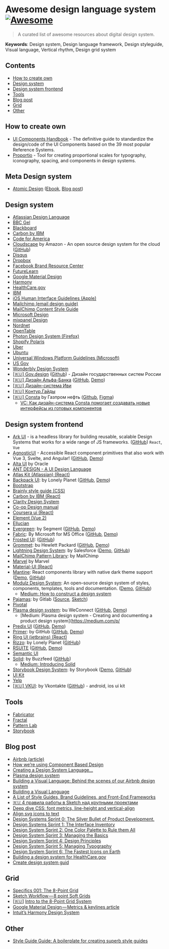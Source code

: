 # Awesome design language system [![Awesome](https://cdn.rawgit.com/sindresorhus/awesome/d7305f38d29fed78fa85652e3a63e154dd8e8829/media/badge.svg)](https://github.com/sindresorhus/awesome)
> A curated list of awesome resources about digital design system.

**Keywords**: Design system, Design language framework, Design styleguide, Visual language, Vertical rhythm, Design grid system


## Contents

- [How to create own](#how-to)
- [Design system](#design-system)
- [Design system frontend](#Design-system-frontend)
- [Tools](#tools)
- [Blog post](#blog-post)
- [Grid](#grid)
- [Other](#other)


## How to create own
- [UI Components Handbook](https://www.uiguideline.com/components) - The definitive guide to standardize the design/code of the UI Components based on the 39 most popular Reference Systems.
- [Proportio](https://proportio.app/) - Tool for creating proportional scales for typography, iconography, spacing, and components in design systems.

## Meta Design system
- [Atomic Design](http://atomicdesign.bradfrost.com/) ([Ebook](http://atomicdesign.bradfrost.com/table-of-contents/), [Blog post](https://bradfrost.com/blog/post/atomic-web-design/))

## Design system
* [Atlassian Design Language](https://atlassian.design/)
* [BBC Gel](http://www.bbc.co.uk/gel)
* [Blackboard](http://design.blackboard.com/)
* [Carbon by IBM](http://carbondesignsystem.com/)
* [Code for America](http://style.codeforamerica.org/)
* [Cloudscape](https://cloudscape.design/) by Amazon - An open source design system for the cloud ([GitHub](https://github.com/cloudscape-design/components))
* [Disqus](https://disqus.com/pages/style-guide/)
* [Dropbox](https://www.dropbox.com/branding/)
* [Facebook Brand Resource Center](https://en.facebookbrand.com/)
* [FutureLearn](https://www.futurelearn.com/pattern-library)
* [Google Material Design](https://material.google.com/)
* [Harmony](http://harmony.intuit.com/)
* [HealthCare.gov](https://design.cms.gov/)
* [IBM](http://www.ibm.com/design/language/)
* [iOS Human Interface Guidelines (Apple)](https://developer.apple.com/ios/human-interface-guidelines/)
* [Mailchimp (email design guide)](http://mailchimp.com/resources/email-design-guide/)
* [MailChimp Content Style Guide](http://styleguide.mailchimp.com/)
* [Microsoft Design](https://www.microsoft.com/en-us/design)
* [mixpanel Design](http://mixpanel.github.io/mixpanel-common/examples/style-guide-new/)
* [Nordnet](https://www.nordnet.se/brand/)
* [OpenTable](http://brand.opentable.com/)
* [Photon Design System (Firefox)](http://design.firefox.com/photon/welcome.html)
* [Shopify Polaris](https://polaris.shopify.com/)
* [Uber](https://brand.uber.com/)
* [Ubuntu](http://design.ubuntu.com/apps/get-started/overview)
* [Universal Windows Platform Guidelines (Microsoft)](https://developer.microsoft.com/en-us/windows/apps/design)
* [US Gov](https://standards.usa.gov/)
* [Wonderbly Design System](http://design-system.lostmy.name/)
* [[🇷🇺] Gov.design](http://gov.design/) ([Github](https://github.com/govdesign)) - Дизайн государственных систем России
* [[🇷🇺] Дизайн Альфа-Банка](https://design.alfabank.ru/) ([GitHub](https://github.com/alfa-laboratory/arui-feather), [Demo](https://design.alfabank.ru/components/amount))
* [[🇷🇺] Дизайн-система Иви](https://design.ivi.ru/)
* [[🇷🇺] Контур.Гайды](https://guides.kontur.ru/)
* [[🇷🇺] Consta](https://consta.design/) by Газпром нефть ([Github](https://github.com/consta-design-system), [Figma](https://www.figma.com/@consta))
  * [VC: Как дизайн-система Consta помогает создавать новые интерфейсы из готовых компонентов](https://vc.ru/gazpromneft/676527-kak-dizayn-sistema-consta-pomogaet-sozdavat-novye-interfeysy-iz-gotovyh-komponentov)

## Design system frontend
* [Ark UI](https://ark-ui.com/) - is a headless library for building reusable, scalable Design Systems that works for a wide range of JS frameworks. ([GitHub](https://github.com/chakra-ui/ark)) `React`, `Vue`
* [AgnosticUI](https://www.agnosticui.com/) - Accessible React component primitives that also work with Vue 3, Svelte, and Angular! ([GitHub](https://github.com/AgnosticUI/agnosticui), [Demo](https://developtodesign.com/agnosticui-examples))
* [Alta UI](http://www.oracle.com/webfolder/ux/middleware/alta/index.html) by Oracle
* [ANT DESIGN - A UI Design Language](https://ant.design/)
* [Atlas Kit (Atlassian) (React)](https://atlaskit.atlassian.com/)
* [Backpack UI](https://lonelyplanet.github.io/backpack-ui): by Lonely Planet ([GitHub](https://github.com/lonelyplanet/backpack-ui), [Demo](https://lonelyplanet.github.io/backpack-ui))
* [Bootstrap](http://getbootstrap.com/)
* [Brainly style guide (CSS)](http://styleguide.brainly.com)
* [Carbon by IBM (React)](http://react.carbondesignsystem.com/)
* [Clarity Design System](https://vmware.github.io/clarity/)
* [Co-op Design manual](https://coop-design-manual.herokuapp.com/)
* [Coursera ui (React)](https://webedx-spark.github.io/coursera-ui)
* [Element (Vue 2)](http://element.eleme.io/)
* [Ellucian](https://styleguide.elluciancloud.com/)
* [Evergreen](https://evergreen.segment.com/): by Segment ([GitHub](https://github.com/segmentio/evergreen/), [Demo](https://evergreen.segment.com/))
* [Fabric](http://dev.office.com/fabric#/): By Microsoft for MS Office ([GitHub](https://github.com/OfficeDev/office-ui-fabric-react), [Demo](https://developer.microsoft.com/en-us/fabric#/components))
* [Frosted UI](https://storybook.whop.com/): ([GitHub](https://github.com/whopio/frosted-ui))
* [Grommet](http://grommet.io/): bu Hewlett Packard ([GitHub](https://github.com/grommet/grommet), [Demo](http://grommet.io/docs/components/))
* [Lightning Design System](https://www.lightningdesignsystem.com/): by Salesforce ([Demo](https://www.lightningdesignsystem.com/components/overview/), [GitHub](https://github.com/salesforce-ux/design-system))
* [MailChimp Pattern Library](https://ux.mailchimp.com/): by MailChimp
* [Marvel](https://marvelapp.com/styleguide/) by Marvel
* [Material-UI (React)](http://www.material-ui.com/)
* [Mantine](https://mantine.dev/): 
React components library with native dark theme support ([Demo](https://ui.mantine.dev/), [GitHub](https://github.com/mantinedev/mantine))
* [Modulz Design System](https://www.modulz.co/): An open–source design system of styles, components, templates, tools and documentation. ([Demo](https://www.modulz.co/showcase/), [GitHub](https://github.com/modulz/modulz))
  * [Medium: How to construct a design system](https://medium.freecodecamp.org/how-to-construct-a-design-system-864adbf2a117)
* [Pajamas](https://design.gitlab.com/): by Gitlab ([Source](https://gitlab.com/gitlab-org/gitlab-services/design.gitlab.com), [Sketch](https://gitlab.com/gitlab-org/gitlab-design/blob/master/doc/sketch-ui-kit.md#files))
* [Pivotal](https://styleguide.pivotal.io)
* [Plasma design system](http://plasma.guide/): bu WeConnect ([GitHub](https://github.com/WeConnect/plasma), [Demo](https://www.predix-ui.com/#/gallery))
  * [Medium: Plasma design system - Creating and documenting a product design system](https://medium.com/p/
* [Predix UI](https://www.predix-ui.com) ([GitHub](https://github.com/PredixDev), [Demo](http://primercss.io/storybook))
* [Primer](http://primercss.io/): by GitHub ([GitHub](https://github.com/primer/primer), [Demo](http://primercss.io/storybook))
* [Ring UI (jetbrains) (React)](http://www.jetbrains.org/ring-ui)
* [Rizzo](https://rizzo.lonelyplanet.com/): by Lonely Planet ([GitHub](https://github.com/lonelyplanet/rizzo))
* [RSUITE](https://rsuitejs.com/en/) ([GitHub](https://github.com/rsuite/rsuite), [Demo](https://rsuitejs.com/en/components/overview))
* [Semantic UI](https://semantic-ui.com/)
* [Solid](http://solid.buzzfeed.com/): by Buzzfeed ([GitHub](https://github.com/buzzfeed/solid))
  * [Medium: Introducing Solid](https://medium.com/buzzfeed-design/introducing-solid-1c16b1bf4868)
* [Storybook Design System](https://storybook-design-system.netlify.com/): by Storybook ([Demo](https://storybook-design-system.netlify.com/), [GitHub](https://github.com/storybookjs/design-system))
* [UI Kit](https://getuikit.com/)
* [Yelp](https://www.yelp.com/styleguide)
* [[🇷🇺] VKUI](https://vkcom.github.io/vkui-styleguide/): by Vkontakte ([GitHub](https://github.com/VKCOM/VKUI)) - android, ios ui kit

## Tools
* [Fabricator](https://fbrctr.github.io/)
* [Fractal](http://fractal.build/)
* [Pattern Lab](http://patternlab.io/)
* [Storybook](https://storybook.js.org/)

## Blog post
* [Airbnb (article)](http://airbnb.design/building-a-visual-language/)
* [How we’re using Component Based Design](https://medium.com/@lewisplushumphreys/how-were-using-component-based-design-5f9e3176babb)
* [Creating a Design System Language…](https://medium.com/globoforce-design/creating-a-design-system-158a2d832551)
* [Plasma design system](https://medium.com/@andrewcouldwell/plasma-design-system-4d63fb6c1afc)
* [Building a Visual Language: Behind the scenes of our Airbnb design system](https://medium.com/airbnb-design/building-a-visual-language-behind-the-scenes-of-our-airbnb-design-system-224748775e4e)
* [Building a Visual Language](http://airbnb.design/building-a-visual-language/)
* [A List of Style Guides, Brand Guidelines, and Front-End Frameworks](https://medium.com/@theearlcarlson/a-list-of-style-guides-brand-guidelines-and-front-end-frameworks-e5bb62db91e5)
* [🇷🇺 4 правила работы в Sketch над крупными проектами](https://habrahabr.ru/post/320990/)
* [Deep dive CSS: font metrics, line-height and vertical-align](http://iamvdo.me/en/blog/css-font-metrics-line-height-and-vertical-align)
* [Align svg icons to text](https://blog.prototypr.io/align-svg-icons-to-text-and-say-goodbye-to-font-icons-d44b3d7b26b4)
* [Design Systems Sprint 0: The Silver Bullet of Product Development.](https://medium.com/@marcintreder/design-systems-sprint-0-the-silver-bullet-of-product-development-8c0ed83bf00d)
* [Design Systems Sprint 1: The Interface Inventory](https://medium.com/@marcintreder/design-systems-sprint-1-the-interface-inventory-1f78d376e49a)
* [Design System Sprint 2: One Color Palette to Rule them All](https://medium.com/@marcintreder/design-system-sprint-2-one-color-palette-to-rule-them-all-d0114ed1f659)
* [Design System Sprint 3: Managing the Basics](https://medium.com/@marcintreder/design-system-sprint-3-managing-the-basics-50ff588cbac8)
* [Design System Sprint 4: Design Principles](https://medium.com/@marcintreder/design-system-sprint-4-design-principles-8efb22d8a208)
* [Design System Sprint 5: Managing Typography](https://medium.com/@marcintreder/design-system-sprint-4-managing-typography-303e335894ee)
* [Design System Sprint 6: The Fastest Icons on Earth](https://medium.com/@marcintreder/design-system-sprint-6-the-fastest-icons-on-earth-bf91c0a47ef9)
* [Building a design system for HealthCare.gov](https://blog.navapbc.com/building-a-design-system-for-healthcare-gov-20dc1a833ab3)
* [Create design system guid](https://www.uxpin.com/create-design-system-guide)

## Grid
* [Specifics 001: The 8-Point Grid](https://spec.fm/specifics/8-pt-grid)
* [Sketch Workflow — 8 point Soft Grids](https://medium.com/sketch-app-sources/8-point-soft-grids-in-sketch-e8f1d5ca2cd4)
* [[🇷🇺](https://habrahabr.ru/company/everydaytools/blog/319700/)] [Intro to the 8-Point Grid System](https://medium.com/built-to-adapt/intro-to-the-8-point-grid-system-d2573cde8632)
* [Google Material Design — Metrics & keylines article](https://material.io/guidelines/layout/metrics-keylines.html#metrics-keylines-touch-target-size)
* [Intuit’s Harmony Design System](http://harmony.intuit.com/grid/)

## Other
- [Style Guide Guide: A boilerplate for creating superb style guides](https://bradfrost.github.io/style-guide-guide)
